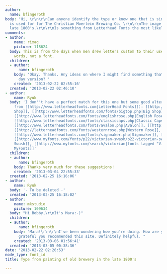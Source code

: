 ```yaml
---
author:
  name: bfingeroth
body: "Hi, \r\n\r\nCan anyone identify the type or know one that is similar to what
  is used for for The Christian Moerlein Brewing Co. \r\n\r\nThe image is from the
  late 1800's.\r\n\r\nIs something from Letterhead Fonts the most likely? \r\n\r\nThanks!\r\n\r\n[img:sites/default/files/old-images/moerlein_brewing_late_1800s_4962.png]"
comments:
- author:
    name: rixag
    picture: 118624
  body: This is from the days when men drew letters custom to their use. In other
    words, not a font.
  children:
  - author:
      name: bfingeroth
    body: 'Okay. Thanks. Any ideas on where I might find something that''s a modern
      day version? '
    created: '2013-02-22 02:55:16'
  created: '2013-02-22 02:46:10'
- author:
    name: Ryuk
  body: 'I don''t have a perfect match for this one but some good alternatives (mainly
    from [[http://www.letterheadfonts.com|LetterHead Fonts]]): [[http://www.letterheadfonts.com/fonts/antiqueshop.php|Antique
    Shop]], [[http://www.letterheadfonts.com/fonts/bigtop.php|Big Shop]], [[http://www.letterheadfonts.com/fonts/chapman.php|Chapman]],
    [[http://www.letterheadfonts.com/fonts/englishrose.php|English Rose]], [[http://www.letterheadfonts.com/fonts/chateau.php|Chateau]],
    [[http://www.letterheadfonts.com/fonts/classiccaps.php|Classic Caps]], [[http://www.letterheadfonts.com/fonts/confection.php|Confection]],
    [[http://www.letterheadfonts.com/fonts/avalon.php|Avalon]], [[http://www.letterheadfonts.com/fonts/quaker.php|Quaker]],
    [[http://letterheadfonts.com/fonts/westernrose.php|Western Rose]], [[http://letterheadfonts.com/fonts/shopfront.php|Shopfront]],
    [[http://www.letterheadfonts.com/fonts/signmaker.php|Signmaker]], [[http://www.myfonts.com/fonts/scriptorium/goodfellow/|Goodfellow]],
    [[http://www.myfonts.com/fonts/p22/victorian-swash/p22-victorian-swash-regular/|Victorian
    Swash]], [[http://www.myfonts.com/search/victorian|fonts tagged "Victorian" at
    MyFonts]]'
  children:
  - author:
      name: bfingeroth
    body: Thanks very much for these suggestions!
    created: '2013-03-04 22:55:33'
  created: '2013-02-25 16:16:06'
- author:
    name: Ryuk
  body: '- To be deleted -'
  created: '2013-02-25 16:18:02'
- author:
    name: mkstudio
    picture: 109634
  body: "Hi Bobby,\r\nIt's Mara:-)"
  children:
  - author:
      name: bfingeroth
    body: "Mara!\r\n\r\nI've been wondering how you're doing. How are you? \r\n\r\nI'm
      grateful you recommended this site. Definitely helpful. "
    created: '2013-03-06 01:56:41'
  created: '2013-03-05 00:38:36'
date: '2013-02-22 02:26:53'
node_type: font_id
title: Type from painting of old brewery in the late 1800's

---
```

